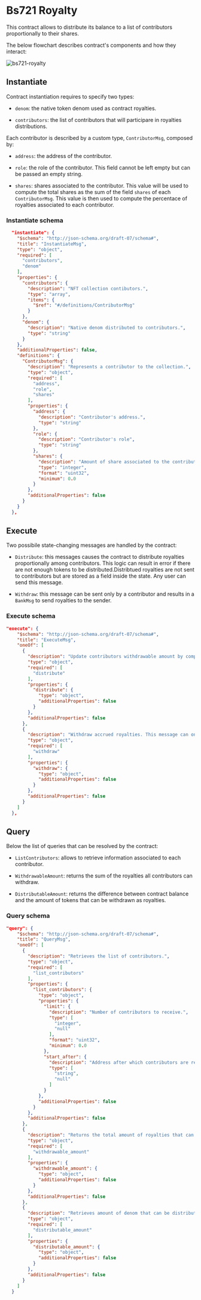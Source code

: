 # Bs721 Royalty

This contract allows to distribute its balance to a list of contributors proportionally to their shares.

The below flowchart describes contract's components and how they interact:

![bs721-royalty](./assets/bs721-royalty.png)

## Instantiate

Contract instantiation requires to specify two types:

* `denom`: the native token denom used as contract royalties.

* `contributors`: the list of contributors that will participare in royalties distributions.

Each contributor is described by a custom type, `ContributorMsg`, composed by:

* `address`: the address of the contributor.

* `role`: the role of the contributor. This field cannot be left empty but can be passed an empty string.

* `shares`: shares associated to the contributor. This value will be used to compute the total shares as the sum of the field `shares` of each `ContributorMsg`. This value is then used to compute the percentace of royalties associated to each contributor.

### Instantiate schema

```json
  "instantiate": {
    "$schema": "http://json-schema.org/draft-07/schema#",
    "title": "InstantiateMsg",
    "type": "object",
    "required": [
      "contributors",
      "denom"
    ],
    "properties": {
      "contributors": {
        "description": "NFT collection contibutors.",
        "type": "array",
        "items": {
          "$ref": "#/definitions/ContributorMsg"
        }
      },
      "denom": {
        "description": "Native denom distributed to contributors.",
        "type": "string"
      }
    },
    "additionalProperties": false,
    "definitions": {
      "ContributorMsg": {
        "description": "Represents a contributor to the collection.",
        "type": "object",
        "required": [
          "address",
          "role",
          "shares"
        ],
        "properties": {
          "address": {
            "description": "Contributor's address.",
            "type": "string"
          },
          "role": {
            "description": "Contributor's role",
            "type": "string"
          },
          "shares": {
            "description": "Amount of share associated to the contributor.",
            "type": "integer",
            "format": "uint32",
            "minimum": 0.0
          }
        },
        "additionalProperties": false
      }
    }
  },
```

## Execute

Two possibile state-changing messages are handled by the contract:

* `Distribute`: this messages causes the contract to distribute royalties proportionally among contributors. This logic can result in error if there are not enough tokens to be distributed.Distribtued royalties are not sent to contributors but are stored as a field inside the state. Any user can send this message.

* `Withdraw`: this message can be sent only by a contributor and results in a `BankMsg` to send royalties to the sender.

### Execute schema

```json
"execute": {
    "$schema": "http://json-schema.org/draft-07/schema#",
    "title": "ExecuteMsg",
    "oneOf": [
      {
        "description": "Update contributors withdrawable amount by computing each contributors percentage of the total distributable contract balance. This function will consider only coins of the stored denom.",
        "type": "object",
        "required": [
          "distribute"
        ],
        "properties": {
          "distribute": {
            "type": "object",
            "additionalProperties": false
          }
        },
        "additionalProperties": false
      },
      {
        "description": "Withdraw accrued royalties. This message can only be sent by a contributor.",
        "type": "object",
        "required": [
          "withdraw"
        ],
        "properties": {
          "withdraw": {
            "type": "object",
            "additionalProperties": false
          }
        },
        "additionalProperties": false
      }
    ]
  },
```

## Query

Below the list of queries that can be resolved by the contract:

* `ListContributors`: allows to retrieve information associated to each contributor.

* `WithdrawableAmount`: returns the sum of the royalties all contributors can withdraw.

* `DistributableAmount`: returns the difference between contract balance and the amount of tokens that can be withdrawn as royalties.

### Query schema

```json
"query": {
    "$schema": "http://json-schema.org/draft-07/schema#",
    "title": "QueryMsg",
    "oneOf": [
      {
        "description": "Retrieves the list of contributors.",
        "type": "object",
        "required": [
          "list_contributors"
        ],
        "properties": {
          "list_contributors": {
            "type": "object",
            "properties": {
              "limit": {
                "description": "Number of contributors to receive.",
                "type": [
                  "integer",
                  "null"
                ],
                "format": "uint32",
                "minimum": 0.0
              },
              "start_after": {
                "description": "Address after which contributors are retrieved.",
                "type": [
                  "string",
                  "null"
                ]
              }
            },
            "additionalProperties": false
          }
        },
        "additionalProperties": false
      },
      {
        "description": "Returns the total amount of royalties that can be withdrawn from the contract.",
        "type": "object",
        "required": [
          "withdrawable_amount"
        ],
        "properties": {
          "withdrawable_amount": {
            "type": "object",
            "additionalProperties": false
          }
        },
        "additionalProperties": false
      },
      {
        "description": "Retrieves amount of denom that can be distributed.",
        "type": "object",
        "required": [
          "distributable_amount"
        ],
        "properties": {
          "distributable_amount": {
            "type": "object",
            "additionalProperties": false
          }
        },
        "additionalProperties": false
      }
    ]
  }
```
